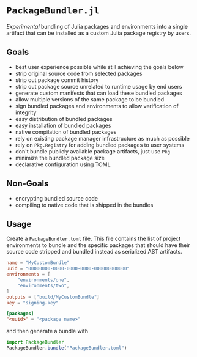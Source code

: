 # `PackageBundler.jl`

*Experimental* bundling of Julia packages and environments into a single
artifact that can be installed as a custom Julia package registry by users.

## Goals

  - best user experience possible while still achieving the goals below
  - strip original source code from selected packages
  - strip out package commit history
  - strip out package source unrelated to runtime usage by end users
  - generate custom manifests that can load these bundled packages
  - allow multiple versions of the same package to be bundled
  - sign bundled packages and environments to allow verification of integrity
  - easy distribution of bundled packages
  - easy installation of bundled packages
  - native compilation of bundled packages
  - rely on existing package manager infrastructure as much as possible
  - rely on `Pkg.Registry` for adding bundled packages to user systems
  - don't bundle publicly available package artifacts, just use `Pkg`
  - minimize the bundled package size
  - declarative configuration using TOML

## Non-Goals

  - encrypting bundled source code
  - compiling to native code that is shipped in the bundles

## Usage

Create a `PackageBundler.toml` file. This file contains the list of project
environments to bundle and the specific packages that should have their source
code stripped and bundled instead as serialized AST artifacts.

```toml
name = "MyCustomBundle"
uuid = "00000000-0000-0000-0000-000000000000"
environments = [
    "environments/one",
    "environments/two",
]
outputs = ["build/MyCustomBundle"]
key = "signing-key"

[packages]
"<uuid>" = "<package name>"
```

and then generate a bundle with

```julia
import PackageBundler
PackageBundler.bundle("PackageBundler.toml")
```
